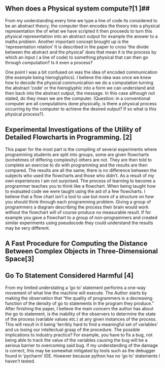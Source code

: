 ## When does a Physical system compute?[1 ]##
  
From my understanding every time we type a line of code its considered to be an abstract theory, the computer then encodes the theory into a physical representation the of what we have scripted it then proceeds to turn this physical representation into an abstract output for example the answer to a maths problem. Another important concept brought up is the ‘representation relation’ It is described in the paper to cross ‘the divide between the abstract and the physical’ does that mean it is the process by which an input ( a line of code) to something physical that can then go through computation? Is it even a process?

One point I was a bit confused on was the idea of encoded communication (the example being hieroglyphics). I believe the idea was once we knew how to decode the physical communication we do a computation turning the abstract ‘code’ or the hieroglyphic into a form we can understand and then back into the abstract output, the message. In this case although not stated, do they mean we are the computer. 
 (Question: in a conventional computer are all computations done physically, is there a physical process occurring by the computer to achieve the desired output? If so what is this physical process?).

## Experimental Investigations of the Utility of Detailed Flowcharts in Programming. [2] ##

This paper for the most part is the compiling of several experiments where programming students are split into groups, some are given flowcharts (sometimes of differing complexity) others are not. They are then told to complete an exercise to do with programming and the results are then compared. The results are all the same; there is no difference between the subjects who used the flowcharts and those who didn’t.  As a result of my own experiences I am not surprised. The process of learning to become a programmer teaches you to think like a flowchart. When being taught how to evaluated code we were taught using the aid of a few flowcharts. I believe that a flow chart isn’t a tool to use but more of a structure on how you should think through each programming problem. Giving a group of programmers a diagram describing the process their brain would work without the flowchart will of course produce no measurable result. If for example you gave a flowchart to a group of non-programmers and created similar experiments using pseudocode they could understand the results may be very different.


## A Fast Procedure for Computing the Distance Between Complex Objects in Three-Dimensional Space[3] ##


## Go To Statement Considered Harmful [4] #
From my limited understating a ‘go to’ statement performs a one-way movement of what line the machine will execute. The Author starts by making the observation that “the quality of programmers is a decreasing function of the density of go to statements in the program they produce.” After finishing the paper, I believe the main concern the author has about the go to statement, is the inability of the observers to determine the state of the process (variable values etc.) at any given instances of the process. This will result in it being ‘terribly hard to find a meaningful set of variables’ and us losing our intellectual grasp of the procedure. The possible implications to industry practice? For example, you have to fix a bug, not being able to track the value of the variables causing the bug will be a serious barrier to overcoming said bug. If my understanding of the damage is correct, this may be somewhat mitigated by tools such as the debugger found in ‘pycharm’ IDE. However because python has no ‘go to’ statements I haven’t tested.
